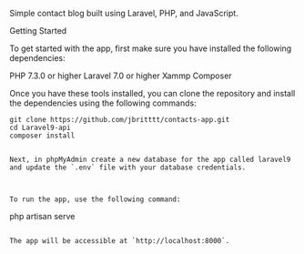 
Simple contact blog built using Laravel, PHP, and JavaScript.

Getting Started

To get started with the app, first make sure you have installed the following dependencies:

PHP 7.3.0 or higher
Laravel 7.0 or higher
Xammp
Composer

Once you have these tools installed, you can clone the repository and install the dependencies using the following commands:

```
git clone https://github.com/jbritttt/contacts-app.git
cd Laravel9-api
composer install


Next, in phpMyAdmin create a new database for the app called laravel9 and update the `.env` file with your database credentials.



To run the app, use the following command:

```
php artisan serve
```

The app will be accessible at `http://localhost:8000`.




